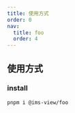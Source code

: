```yaml
---
title: 使用方式
order: 0
nav:
  title: foo
  order: 4
---
```


## 使用方式

### install

```shell
pnpm i @ims-view/foo
```
